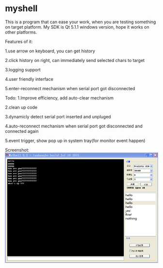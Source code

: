 # myshell

This is a program that can ease your work, when you are testing something on target platform. My SDK is Qt 5.1.1 windows version, hope it works on
other platforms.

Features of it:

1.use arrow on keyboard, you can get history

2.click history on right, can immediately send selected chars to target

3.logging support

4.user friendly interface

5.enter-reconnect mechanism when serial port got disconnected


Todo:
1.Improve efficiency, add auto-clear mechanism

2.clean up code

3.dynamicly detect serial port inserted and unpluged

4.auto-reconnect mechanism when serial port got disconnected and connected again

5.event trigger, show pop up in system tray(for monitor event happen)


Screenshot:
![](https://raw.githubusercontent.com/tanhangbo/myshell/master/screenshot.png)

